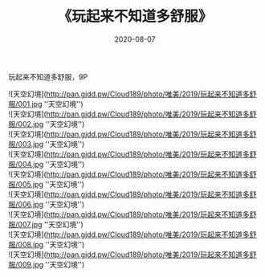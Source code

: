 ﻿---
layout: post
title:  《玩起来不知道多舒服》
date:   2020-08-07
img: http://pan.gjdd.pw/Cloud189/photo/唯美/2019/玩起来不知道多舒服/000.jpg
categories: [美女, 性感, 泳衣]
---

玩起来不知道多舒服，9P

![天空幻境](http://pan.gjdd.pw/Cloud189/photo/唯美/2019/玩起来不知道多舒服/001.jpg ''天空幻境'') <br>
![天空幻境](http://pan.gjdd.pw/Cloud189/photo/唯美/2019/玩起来不知道多舒服/002.jpg ''天空幻境'') <br>
![天空幻境](http://pan.gjdd.pw/Cloud189/photo/唯美/2019/玩起来不知道多舒服/003.jpg ''天空幻境'') <br>
![天空幻境](http://pan.gjdd.pw/Cloud189/photo/唯美/2019/玩起来不知道多舒服/004.jpg ''天空幻境'') <br>
![天空幻境](http://pan.gjdd.pw/Cloud189/photo/唯美/2019/玩起来不知道多舒服/005.jpg ''天空幻境'') <br>
![天空幻境](http://pan.gjdd.pw/Cloud189/photo/唯美/2019/玩起来不知道多舒服/006.jpg ''天空幻境'') <br>
![天空幻境](http://pan.gjdd.pw/Cloud189/photo/唯美/2019/玩起来不知道多舒服/007.jpg ''天空幻境'') <br>
![天空幻境](http://pan.gjdd.pw/Cloud189/photo/唯美/2019/玩起来不知道多舒服/008.jpg ''天空幻境'') <br>
![天空幻境](http://pan.gjdd.pw/Cloud189/photo/唯美/2019/玩起来不知道多舒服/009.jpg ''天空幻境'') <br>
